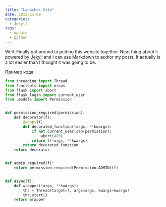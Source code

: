 ```yaml
---
title: "Launches Site"
date: 2015-11-09
categories:
  - Jekyll
tags:
  - update
  - python
---
```


Well. Finally got around to putting this website together.
Neat thing about it - powered by [Jekyll](http://jekyllrb.com) and I can use Markdown to author my posts.
It actually is a lot easier than I thought it was going to be.

Пример кода:

```python
from threading import Thread
from functools import wraps
from flask import abort
from flask_login import current_user
from .models import Permission


def permission_required(permission):
    def decorator(f):
        @wraps(f)
        def decorated_function(*args, **kwargs):
            if not current_user.can(permission):
                abort(403)
            return f(*args, **kwargs)
        return decorated_function
    return decorator


def admin_required(f):
    return permission_required(Permission.ADMIN)(f)


def async(f):
    def wrapper(*args, **kwargs):
        thr = Thread(target=f, args=args, kwargs=kwargs)
        thr.start()
    return wrapper
```
